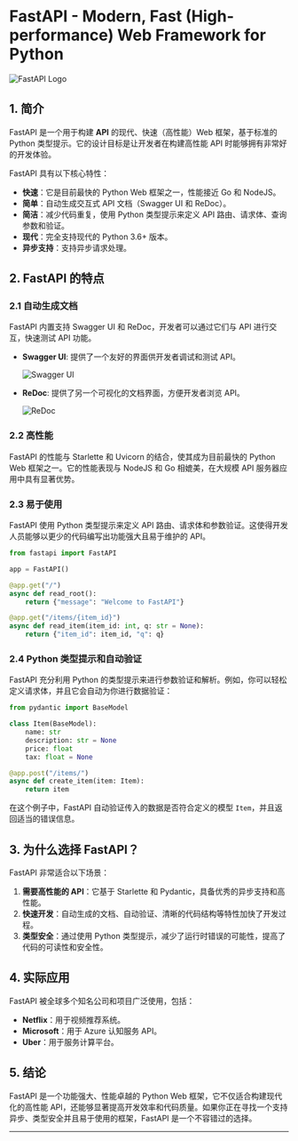 # FastAPI - Modern, Fast (High-performance) Web Framework for Python

![FastAPI Logo](https://fastapi.tiangolo.com/img/logo-margin/logo-teal.png)

## 1. 简介

FastAPI 是一个用于构建 **API** 的现代、快速（高性能）Web 框架，基于标准的 Python 类型提示。它的设计目标是让开发者在构建高性能 API 时能够拥有非常好的开发体验。

FastAPI 具有以下核心特性：

- **快速**：它是目前最快的 Python Web 框架之一，性能接近 Go 和 NodeJS。
- **简单**：自动生成交互式 API 文档（Swagger UI 和 ReDoc）。
- **简洁**：减少代码重复，使用 Python 类型提示来定义 API 路由、请求体、查询参数和验证。
- **现代**：完全支持现代的 Python 3.6+ 版本。
- **异步支持**：支持异步请求处理。

## 2. FastAPI 的特点

### 2.1 自动生成文档

FastAPI 内置支持 Swagger UI 和 ReDoc，开发者可以通过它们与 API 进行交互，快速测试 API 功能。

- **Swagger UI**: 提供了一个友好的界面供开发者调试和测试 API。

  ![Swagger UI](https://fastapi.tiangolo.com/img/index/index-01-swagger-02.png)

- **ReDoc**: 提供了另一个可视化的文档界面，方便开发者浏览 API。

  ![ReDoc](https://fastapi.tiangolo.com/img/index/index-02-redoc-02.png)

### 2.2 高性能

FastAPI 的性能与 Starlette 和 Uvicorn 的结合，使其成为目前最快的 Python Web 框架之一。它的性能表现与 NodeJS 和 Go 相媲美，在大规模 API 服务器应用中具有显著优势。

### 2.3 易于使用

FastAPI 使用 Python 类型提示来定义 API 路由、请求体和参数验证。这使得开发人员能够以更少的代码编写出功能强大且易于维护的 API。

```python
from fastapi import FastAPI

app = FastAPI()

@app.get("/")
async def read_root():
    return {"message": "Welcome to FastAPI"}

@app.get("/items/{item_id}")
async def read_item(item_id: int, q: str = None):
    return {"item_id": item_id, "q": q}
```

### 2.4 Python 类型提示和自动验证

FastAPI 充分利用 Python 的类型提示来进行参数验证和解析。例如，你可以轻松定义请求体，并且它会自动为你进行数据验证：

```python
from pydantic import BaseModel

class Item(BaseModel):
    name: str
    description: str = None
    price: float
    tax: float = None

@app.post("/items/")
async def create_item(item: Item):
    return item
```

在这个例子中，FastAPI 自动验证传入的数据是否符合定义的模型 `Item`，并且返回适当的错误信息。

## 3. 为什么选择 FastAPI？

FastAPI 非常适合以下场景：

1. **需要高性能的 API**：它基于 Starlette 和 Pydantic，具备优秀的异步支持和高性能。
2. **快速开发**：自动生成的文档、自动验证、清晰的代码结构等特性加快了开发过程。
3. **类型安全**：通过使用 Python 类型提示，减少了运行时错误的可能性，提高了代码的可读性和安全性。

## 4. 实际应用

FastAPI 被全球多个知名公司和项目广泛使用，包括：

- **Netflix**：用于视频推荐系统。
- **Microsoft**：用于 Azure 认知服务 API。
- **Uber**：用于服务计算平台。

## 5. 结论

FastAPI 是一个功能强大、性能卓越的 Python Web 框架，它不仅适合构建现代化的高性能 API，还能够显著提高开发效率和代码质量。如果你正在寻找一个支持异步、类型安全并且易于使用的框架，FastAPI 是一个不容错过的选择。

---
